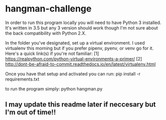 # hangman-challenge

In order to run this program locally you will need to have Python 3 installed.
It's written in 3.5 but any 3 version should work though I'm not sure about the back compatibility
with Python 2.X.

In the folder you've designated, set up a virtual environment.
I used virtualenv this morning but if you prefer pipenv, pyenv, or venv go for it. 
Here's a quick link(s) if you're not familiar:
[1] https://realpython.com/python-virtual-environments-a-primer/ 
[2] http://dont-be-afraid-to-commit.readthedocs.io/en/latest/virtualenv.html



Once you have that setup and activated you can run:
 pip install -r requirements.txt
 
to run the program simply:
python hangman.py

## I may update this readme later if neccesary but I'm out of time!!
